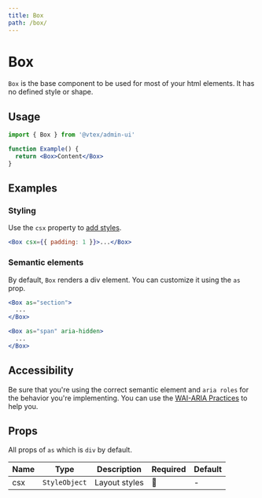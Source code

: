 ```yaml
---
title: Box
path: /box/
---
```


# Box

`Box` is the base component to be used for most of your html elements. It has no defined style or shape.

## Usage

```jsx isStatic
import { Box } from '@vtex/admin-ui'

function Example() {
  return <Box>Content</Box>
}
```

## Examples

### Styling

Use the `csx` property to [add styles](/guidelines/styling/).

```jsx isStatic
<Box csx={{ padding: 1 }}>...</Box>
```

### Semantic elements

By default, `Box` renders a div element. You can customize it using the `as` prop.

```jsx isStatic
<Box as="section">
  ...
</Box>

<Box as="span" aria-hidden>
  ...
</Box>
```

## Accessibility

Be sure that you're using the correct semantic element and `aria roles` for the behavior you're implementing. You can use the [WAI-ARIA Practices](https://www.w3.org/TR/wai-aria-practices/) to help you.

## Props

All props of `as` which is `div` by default.

| Name | Type          | Description   | Required | Default |
| ---- | ------------- | ------------- | -------- | ------- |
| csx  | `StyleObject` | Layout styles | 🚫       | -       |
